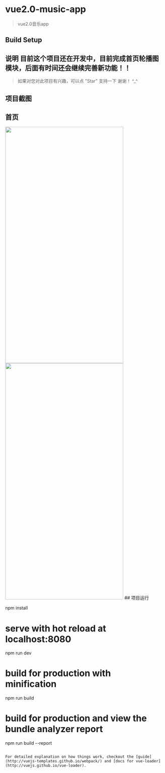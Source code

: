 # vue2.0-music-app

> vue2.0音乐app

## Build Setup

## 说明   目前这个项目还在开发中，目前完成首页轮播图模块，后面有时间还会继续完善新功能！！
>  如果对您对此项目有兴趣，可以点 "Star" 支持一下 谢谢！ ^_^

## 项目截图

## 首页

<!--![image](https://github.com/yjx-passion/vue2.0-music-app/blob/master/src/components/img/music1.png)

![image](https://github.com/yjx-passion/vue2.0-music-app/blob/master/src/components/img/music.png)-->

<img width="375" height="750" src="https://github.com/yjx-passion/vue2.0-music-app/blob/master/src/components/img/music1.png"/>
<img width="375" height="750" src="https://github.com/yjx-passion/vue2.0-music-app/blob/master/src/components/img/music.png"/>
## 项目运行

npm install

# serve with hot reload at localhost:8080
npm run dev

# build for production with minification
npm run build

# build for production and view the bundle analyzer report
npm run build --report
```

For detailed explanation on how things work, checkout the [guide](http://vuejs-templates.github.io/webpack/) and [docs for vue-loader](http://vuejs.github.io/vue-loader).
